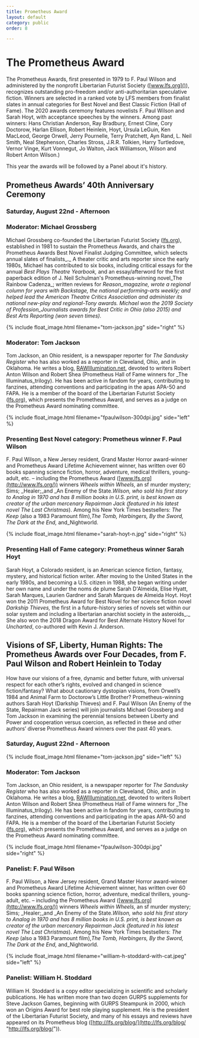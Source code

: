 ```yaml
---
title: Prometheus Award
layout: default
category: public
order: 8

---
```

# The Prometheus Award

The Prometheus Awards, first presented in 1979 to F. Paul Wilson and administered by the nonprofit Libertarian Futurist Society ([www.lfs.org]()), recognizes outstanding pro-freedom and/or anti-authoritarian speculative fiction. Winners are selected in a ranked vote by LFS members from finalist slates in annual categories for Best Novel and Best Classic Fiction (Hall of Fame). The 2020 awards ceremony features novelists F. Paul Wilson and Sarah Hoyt, with acceptance speeches by the winners. Among past winners: Hans Christian Anderson, Ray Bradbury, Ernest Cline, Cory Doctorow, Harlan Ellison, Robert Heinlein, Hoyt, Ursula LeGuin, Ken MacLeod, George Orwell, Jerry Pournelle, Terry Pratchett, Ayn Rand, L. Neil Smith, Neal Stephenson, Charles Stross, J.R.R. Tolkien, Harry Turtledove, Vernor Vinge, Kurt Vonnegut, Jo Walton, Jack Williamson, Wilson and Robert Anton Wilson.)

This year the awards will be followed by a Panel about it's history.

## Prometheus Awards’ 40th Anniversary Ceremony

### Saturday, August 22nd - Afternoon

### Moderator: Michael Grossberg

Michael Grossberg co-founded the Libertarian Futurist Society ([lfs.org](http://lfs.org)), established in 1981 to sustain the Prometheus Awards, and chairs the Prometheus Awards Best Novel Finalist Judging Committee, which selects annual slates of finalists_._ A theater critic and arts reporter since the early 1980s, Michael has contributed to six books, including critical essays for the annual _Best Plays Theatre Yearbook,_ and an essay/afterword for the first paperback edition of J. Neil Schulman's Prometheus-winning novel_The Rainbow Cadenza_; written reviews for _Reason_magazine, wrote a regional column for years with Backstage, the national performing-arts weekly; and helped lead the American Theatre Critics Association and administer its national new-play and regional-Tony awards. Michael won the 2019 Society of Profession_Journalists awards for Best Critic in Ohio (also  2015) and Best Arts Reporting (won seven times)._

{% include float_image.html filename="tom-jackson.jpg" side="right" %}

### Moderator: Tom Jackson

Tom Jackson, an Ohio resident, is a newspaper reporter for _The Sandusky Register_ who has also worked as a reporter in Cleveland, Ohio, and in Oklahoma. He writes a blog, [RAWIllumination.net](http://rawillumination.net/), devoted to writers Robert Anton Wilson and Robert Shea (Prometheus Hall of Fame winners for _The Illuminatus_trilogy). He has been active in fandom for years, contributing to fanzines, attending conventions and participating in the apas APA-50 and FAPA. He is a member of the board of the Libertarian Futurist Society ([lfs.org](http://lfs.org)), which presents the Prometheus Award, and serves as a judge on the Prometheus Award nominating committee.

{% include float_image.html filename="fpaulwilson-300dpi.jpg" side="left" %}

### Presenting Best Novel category: Prometheus winner F. Paul Wilson

F. Paul Wilson, a New Jersey resident, Grand Master Horror award-winner and Prometheus Award Lifetime Achievement winner, has written over 60 books spanning science fiction, horror, adventure, medical thrillers, young-adult, etc. – including the Prometheus Award ([www.lfs.org](http://www.lfs.org/)) winners _Wheels within Wheels,_ an sf murder mystery; Sims; _Healer;_and _An Enemy of the State._Wilson, who sold his first story to Analog in 1970 and has 8 million books in U.S. print, is best known as creator of the urban mercenary Repairman Jack (featured in his latest novel The Last Christmas_). Among his New York Times bestsellers: _The Keep_ (also a 1983 Paramount film),_The Tomb, Harbingers, By the Sword, The Dark at the End,_ and_Nightworld.

{% include float_image.html filename="sarah-hoyt-n.jpg" side="right" %}

### Presenting Hall of Fame category: Prometheus winner Sarah Hoyt

Sarah Hoyt, a Colorado resident, is an American science fiction, fantasy, mystery, and historical fiction writer. After moving to the United States in the early 1980s, and becoming a U.S. citizen in 1988, she began writing under her own name and under the noms de plume Sarah D'Almeida, Elise Hyatt, Sarah Marques, Laurien Gardner and Sarah Marques de Almeida Hoyt. Hoyt won the 2011 Prometheus Award for Best Novel for her science fiction novel _Darkship Thieves,_ the first in a future-history series of novels set within our solar system and including a libertarian anarchist society in the asteroids_._ She also won the 2018 Dragon Award for Best Alternate History Novel for _Uncharted_, co-authored with Kevin J. Anderson.

## Visions of SF, Liberty, Human Rights: The Prometheus Awards over Four Decades, from F. Paul Wilson and Robert Heinlein to Today

How have our visions of a free, dynamic and better future, with universal respect for each other’s rights, evolved and changed in science fiction/fantasy? What about cautionary dystopian visions, from Orwell’s 1984 and Animal Farm to Doctorow’s Little Brother? Prometheus-winning authors Sarah Hoyt (Darkship Thieves) and F. Paul Wilson (An Enemy of the State, Repairman Jack series) will join journalists Michael Grossberg and Tom Jackson in examining the perennial tensions between Liberty and Power and cooperation versus coercion, as reflected in these and other authors’ diverse Prometheus Award winners over the past 40 years.

### Saturday, August 22nd - Afternoon

{% include float_image.html filename="tom-jackson.jpg" side="left" %}

### Moderator: Tom Jackson

Tom Jackson, an Ohio resident, is a newspaper reporter for _The Sandusky Register_ who has also worked as a reporter in Cleveland, Ohio, and in Oklahoma. He writes a blog, [RAWIllumination.net](http://rawillumination.net/), devoted to writers Robert Anton Wilson and Robert Shea (Prometheus Hall of Fame winners for _The Illuminatus_trilogy). He has been active in fandom for years, contributing to fanzines, attending conventions and participating in the apas APA-50 and FAPA. He is a member of the board of the Libertarian Futurist Society ([lfs.org](http://lfs.org)), which presents the Prometheus Award, and serves as a judge on the Prometheus Award nominating committee.

{% include float_image.html filename="fpaulwilson-300dpi.jpg" side="right" %}

### Panelist: F. Paul Wilson

F. Paul Wilson, a New Jersey resident, Grand Master Horror award-winner and Prometheus Award Lifetime Achievement winner, has written over 60 books spanning science fiction, horror, adventure, medical thrillers, young-adult, etc. – including the Prometheus Award ([www.lfs.org](http://www.lfs.org/)) winners _Wheels within Wheels,_ an sf murder mystery; Sims; _Healer;_and _An Enemy of the State._Wilson, who sold his first story to Analog in 1970 and has 8 million books in U.S. print, is best known as creator of the urban mercenary Repairman Jack (featured in his latest novel The Last Christmas_). Among his New York Times bestsellers: _The Keep_ (also a 1983 Paramount film),_The Tomb, Harbingers, By the Sword, The Dark at the End,_ and_Nightworld.

{% include float_image.html filename="william-h-stoddard-with-cat.jpeg" side="left" %}

### Panelist: William H. Stoddard

William H. Stoddard is a copy editor specializing in scientific and scholarly publications. He has written more than two dozen GURPS supplements for Steve Jackson Games, beginning with GURPS Steampunk in 2000, which won an Origins Award for best role playing supplement. He is the president of the Libertarian Futurist Society, and many of his essays and reviews have appeared on its Prometheus blog ([http://lfs.org/blog/](http://lfs.org/blog/ "http://lfs.org/blog/")).
